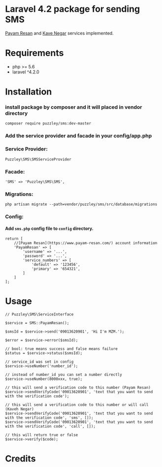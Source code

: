 Laravel 4.2 package for sending SMS
=====================
[Payam Resan](https://www.payam-resan.com/) and [Kave Negar](https://kavenegar.com/) services implemented.

Requirements
============
* php >= 5.6
* laravel ^4.2.0

Installation
============
### install package by composer and it will placed in vendor directory

`composer require puzzley/sms:dev-master`

### Add the service provider and facade in your config/app.php

### Service Provider:

`Puzzley\SMS\SMSServiceProvider`

### Facade:

`'SMS' => 'Puzzley\SMS\SMS',`

### Migrations:

`php artisan migrate --path=vendor/puzzley/sms/src/database/migrations`

### Config:
#### Add `sms.php` config file to `config` directory.

```    
return [
    //[Payam Resan](https://www.payam-resan.com/) account information
    'PayamResan' => [
        'username' => '...',
        'password' => '...',
        'service_numbers' => [
            'default' => '123456',
            'primary' => '654321',
        ]
    ]
];
```

Usage
=====
    // Puzzley\SMS\ServiceInterface
    
    $service = SMS::PayamResan();
    
    $smsId = $service->send('09013620901', 'Hi I'm MZM.');
    
    $error = $service->error($smsId);
    
    // bool: true means success and false means failure
    $status = $service->status($smsId);

    // service_id was set in config
    $service->useNumber('number_id');
    
    // instead of number_id you can set a number directly
    $service->useNumber(8000xxx, true);

    // this will send a verification code to this number (Payam Resan)
    $service->sendVerifyCode('09013620901', 'text that you want to send with the verification code');

    // this will send a verification code to this number or will call (Kaveh Negar)
    $service->sendVerifyCode('09013620901', 'text that you want to send with the verification code', 'sms', []);
    $service->sendVerifyCode('09013620901', 'text that you want to send with the verification code', 'call', []);
    
    // this will return true or false
    $service->verify($code);

Credits
=======
